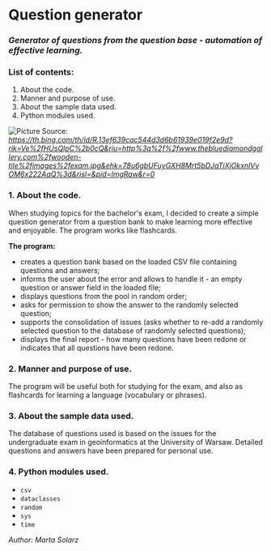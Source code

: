 # Question generator #
### *Generator of questions from the question base - automation of effective learning.* ###

### List of contents: ###
1. About the code.
2. Manner and purpose of use.
3. About the sample data used.
4. Python modules used.

![Picture](https://th.bing.com/th/id/R.13ef639cac544d3d6b61939e019f2e9d?rik=Ve%2fHUsQlpC%2b0cQ&riu=http%3a%2f%2fwww.thebluediamondgallery.com%2fwooden-tile%2fimages%2fexam.jpg&ehk=78u6gbUFuyGXH8Mrt5bDJaTiXjOkxnlVvOM6x222AaQ%3d&risl=&pid=ImgRaw&r=0)
Source: *https://th.bing.com/th/id/R.13ef639cac544d3d6b61939e019f2e9d?rik=Ve%2fHUsQlpC%2b0cQ&riu=http%3a%2f%2fwww.thebluediamondgallery.com%2fwooden-tile%2fimages%2fexam.jpg&ehk=78u6gbUFuyGXH8Mrt5bDJaTiXjOkxnlVvOM6x222AaQ%3d&risl=&pid=ImgRaw&r=0*

### 1. About the code. ###

When studying topics for the bachelor's exam, I decided to create a simple question generator from a question bank to make learning more effective and enjoyable. The program works like flashcards.

**The program:**
- creates a question bank based on the loaded CSV file containing questions and answers;
- informs the user about the error and allows to handle it - an empty question or answer field in the loaded file;
- displays questions from the pool in random order;
- asks for permission to show the answer to the randomly selected question;
- supports the consolidation of issues (asks whether to re-add a randomly selected question to the database of randomly selected questions);
- displays the final report - how many questions have been redone or indicates that all questions have been redone.

### 2. Manner and purpose of use. ###

The program will be useful both for studying for the exam, and also as flashcards for learning a language (vocabulary or phrases).

### 3. About the sample data used. ###

The database of questions used is based on the issues for the undergraduate exam in geoinformatics at the University of Warsaw. Detailed questions and answers have been prepared for personal use.

### 4. Python modules used. ###

- ```csv```
- ```dataclasses```
- ```random```
- ```sys```
- ```time```

*Author: Marta Solarz*
